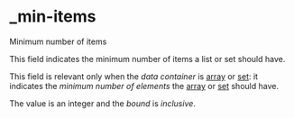 # _min-items

Minimum number of items

This field indicates the minimum number of items a list or set should have.

This field is relevant only when the *data container* is [array](_array_) or [set](_set_): it indicates the *minimum number of elements* the [array](_array_) or [set](_set_) should have.

The value is an integer and the *bound* is *inclusive*.